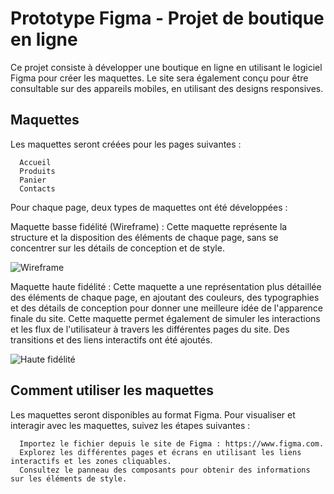# Prototype Figma - Projet de boutique en ligne

Ce projet consiste à développer une boutique en ligne en utilisant le logiciel Figma pour créer les maquettes.
Le site sera également conçu pour être consultable sur des appareils mobiles, en utilisant des designs responsives.

## Maquettes

Les maquettes seront créées pour les pages suivantes :

      Accueil
      Produits
      Panier
      Contacts
 
Pour chaque page, deux types de maquettes ont été développées :

Maquette basse fidélité (Wireframe) : Cette maquette représente la structure et la disposition des éléments de chaque page, sans se concentrer sur les détails de conception et de style.

![Wireframe](https://github.com/remi-vidal-michel/Figma/assets/114652963/e3e832e3-2960-468a-85c7-45f4ab6b0b96)

Maquette haute fidélité : Cette maquette a une représentation plus détaillée des éléments de chaque page, en ajoutant des couleurs, des typographies et des détails de conception pour donner une meilleure idée de l'apparence finale du site. Cette maquette permet également de simuler les interactions et les flux de l'utilisateur à travers les différentes pages du site. Des transitions et des liens interactifs ont été ajoutés.
  
![Haute fidélité](https://github.com/remi-vidal-michel/Figma/assets/114652963/1c2e34cd-07de-4b45-a620-c320c6db3697)

 ## Comment utiliser les maquettes
 
Les maquettes seront disponibles au format Figma. Pour visualiser et interagir avec les maquettes, suivez les étapes suivantes :

      Importez le fichier depuis le site de Figma : https://www.figma.com.
      Explorez les différentes pages et écrans en utilisant les liens interactifs et les zones cliquables.
      Consultez le panneau des composants pour obtenir des informations sur les éléments de style.
